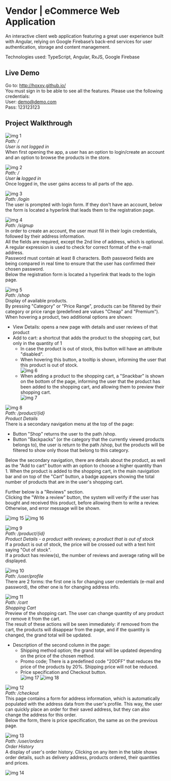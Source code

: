 # Vendor | eCommerce Web Application
An interactive client web application featuring a great user experience built with Angular, relying on Google
Firebase’s back-end services for user authentication, storage and content management.

Technologies used: TypeScript, Angular, RxJS, Google Firebase

## Live Demo
Go to: http://hoxxy.github.io/  
You must sign in to be able to see all the features. Please use the following credentials:  
User: demo@demo.com  
Pass: 123123123  

## Project Walkthrough

![img 1](https://i.imgur.com/4PMHgD7.png)  
*Path: /*  
*User is not logged in*  
When first opening the app, a user has an option to login/create an account and an option to browse the products in the store.    

![img 2](https://i.imgur.com/tSQccUo.png)  
*Path: /*  
*User **is** logged in*  
Once logged in, the user gains access to all parts of the app.  

![img 3](https://i.imgur.com/RVMU29N.png)  
*Path: /login*  
The user is prompted with login form. If they don't have an account, below the form is located a hyperlink that leads them to the registration page.

![img 4](https://i.imgur.com/5dQDG57.png)  
*Path: /signup*  
In order to create an account, the user must fill in their login credentials, followed by their address information.  
All the fields are required, except the 2nd line of address, which is optional.  
A regular expression is used to check for correct format of the e-mail address.  
Password must contain at least 8 characters. Both password fields are being compared in real time to ensure that the user has confirmed their chosen password.  
Below the registration form is located a hyperlink that leads to the login page.  

![img 5](https://i.imgur.com/EzWGscr.png)  
*Path: /shop*  
Display of available products.  
By pressing "Category" or "Price Range", products can be filtered by their category or price range (predefined are values "Cheap" and "Premium").  
When hovering a product, two additional options are shown:  
- View Details: opens a new page with details and user reviews of that product  
- Add to cart: a shortcut that adds the product to the shopping cart, but only in the quantity of 1  
  - In case the product is out of stock, this button will have an attribute "disabled".  
  - When hovering this button, a tooltip is shown, informing the user that this product is out of stock.  
  ![img 6](https://i.imgur.com/u065ZOo.png)  
  - When adding a product to the shopping cart, a "Snackbar" is shown on the bottom of the page, informing the user that the product has been added to the shopping cart, and allowing them to preview their shopping cart.  
  ![img 7](https://i.imgur.com/k11pWPv.png)  
  
![img 8](https://i.imgur.com/tt4x3lE.png)  
*Path: /product/{id}*  
*Product Details*  
There is a secondary navigation menu at the top of the page:  
- Button "Shop" returns the user to the path /shop.  
- Button "Backpacks" (or the category that the currently viewed products belongs to), the user is return to the path /shop, but the products will be filtered to show only those that belong to this category.  

Below the secondary navigation, there are details about the product, as well as the "Add to cart" button with an option to choose a higher quantity than 1. When the product is added to the shopping cart, in the main navigation bar and on top of the "Cart" button, a badge appears showing the total number of products that are in the user's shopping cart.  

Further below is a "Reviews" section.  
Clicking the "Write a review" button, the system will verify if the user has bought and received this product, before allowing them to write a review. Otherwise, and error message will be shown.  

![img 15](https://i.imgur.com/XcMoMuN.png)
![img 16](https://i.imgur.com/JozvXmN.png)  



![img 9](https://i.imgur.com/851LaNg.png)  
*Path: /product/{id}*  
*Product Details - a product with reviews; a product that is out of stock*  
If a product is out of stock, the price will be crossed out with a text hint saying "Out of stock".  
If a product has review(s), the number of reviews and average rating will be displayed.  

![img 10](https://i.imgur.com/M3NBDu2.png)  
*Path: /user/profile*  
There are 2 forms: the first one is for changing user credentials (e-mail and password), the other one is for changing address info.  

![img 11](https://i.imgur.com/swnrQmE.png)  
*Path: /cart*  
*Shopping Cart*  
Preview of the shopping cart. The user can change quantity of any product or remove it from the cart.  
The result of these actions will be seen immediately: if removed from the cart, the products will disappear from the page, and if the quantity is changed, the grand total will be updated.  
- Description of the second column in the page:
  - Shipping method option; the grand total will be updated depending on the price of the chosen method.  
  - Promo code; There is a predefined code "20OFF" that reduces the price of the products by 20%. Shipping price will not be reduced.  
  - Price specification and Checkout button.  
  ![img 17](https://i.imgur.com/RiYDbJY.png)
  ![img 18](https://i.imgur.com/TuOKj6j.png)  
  
  
![img 12](https://i.imgur.com/MuKTZJ9.png)  
*Path: /checkout*  
This page contains a form for address information, which is automatically populated with the address data from the user's profile. This way, the user can quickly place an order for their saved address, but they can also change the address for this order.  
Below the form, there is price specification, the same as on the previous page.  

![img 13](https://i.imgur.com/OxmuUd7.png)  
*Path: /user/orders*  
*Order History*  
A display of user's order history. Clicking on any item in the table shows order details, such as delivery address, products ordered, their quantities and prices.  

![img 14](https://i.imgur.com/IgyTQtp.png)
